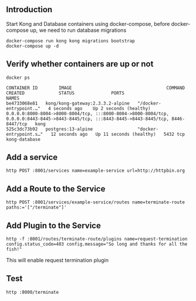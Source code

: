 ## Introduction

Start Kong and Database containers using docker-compose, before docker-compose up, we need to run database migrations

    docker-compose run kong kong migrations bootstrap
    docker-compose up -d

## Verify whether containers are up or not

    docker ps

    CONTAINER ID        IMAGE                                    COMMAND             CREATED             STATUS              PORTS                     NAMES
    be4733068e81   kong/kong-gateway:2.3.3.2-alpine   "/docker-entrypoint.…"   4 seconds ago    Up 2 seconds (healthy)    0.0.0.0:8000-8004->8000-8004/tcp, :::8000-8004->8000-8004/tcp, 0.0.0.0:8443-8445->8443-8445/tcp, :::8443-8445->8443-8445/tcp, 8446-8447/tcp   kong
    525c3dc73b92   postgres:13-alpine                 "docker-entrypoint.s…"   12 seconds ago   Up 11 seconds (healthy)   5432 tcp                                                                                                                                      kong-database

## Add a service

    http POST :8001/services name=example-service url=http://httpbin.org

## Add a Route to the Service

    http POST :8001/services/example-service/routes name=terminate-route paths:='["/terminate"]'

## Add Plugin to the Service

    http -f :8001/routes/terminate-route/plugins name=request-termination config.status_code=403 config.message="So long and thanks for all the fish!"

This will enable request termination plugin

## Test

    http :8000/terminate
